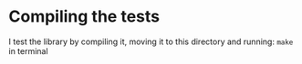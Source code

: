 Compiling the tests
========================

I test the library by compiling it, moving it to this directory and running: `make` in terminal
